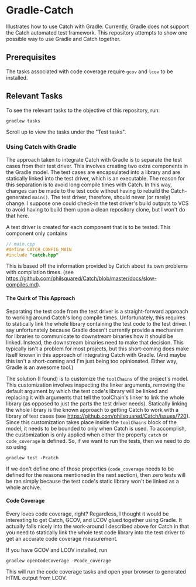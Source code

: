# Gradle-Catch

Illustrates how to use Catch with Gradle. Currently, Gradle does not support
the Catch automated test framework. This repository attempts to show one
possible way to use Gradle and Catch together.

## Prerequisites

The tasks associated with code coverage require `gcov` and `lcov` to be
installed.

## Relevant Tasks

To see the relevant tasks to the objective of this repository, run:

```
gradlew tasks
```

Scroll up to view the tasks under the "Test tasks".

### Using Catch with Gradle

The approach taken to integrate Catch with Gradle is to separate the test cases
from their test driver. This involves creating two extra components in the
Gradle model.  The test cases are encapsulated into a library and are
statically linked into the test driver, which is an executable. The reason for
this separation is to avoid long compile times with Catch. In this way, changes
can be made to the test code without having to rebuild the Catch-generated
`main()`. The test driver, therefore, should never (or rarely) change. I
suppose one could check-in the test driver's build outputs to VCS to avoid
having to build them upon a clean repository clone, but I won't do that here.

A test driver is created for each component that is to be tested. This
component only contains

```cpp
// main.cpp
#define CATCH_CONFIG_MAIN
#include "catch.hpp"
```

This is based off the information provided by Catch about its own problems with
compilation times. (see
https://github.com/philsquared/Catch/blob/master/docs/slow-compiles.md).

#### The Quirk of This Approach

Separating the test code from the test driver is a straight-forward approach to
working around Catch's long compile times. Unfortunately, this requires to
statically link the whole library containing the test code to the test driver.
I say unfortunately because Gradle doesn't currently provide a mechanism for
libraries to communicate to downstream binaries how it should be linked.
Instead, the downstream binaries need to make that decision. This typically
isn't a problem for most projects, but this short-coming does make itself known
in this approach of integrating Catch with Gradle. (And maybe this isn't a
short-coming and I'm just being too opinionated. Either way, Gradle is an
awesome tool.)

The solution (I found) is to customize the `toolChains` of the project's model.
This customization involves inspecting the linker arguments, removing the
default argument by which the test code's library will be linked and replacing
it with arguments that tell the toolChain's linker to link the whole library
(as opposed to just the parts the test driver needs). Statically linking the
whole library is the known approach to getting Catch to work with a library of
test cases (see https://github.com/philsquared/Catch/issues/720). Since this
customization takes place inside the `toolChains` block of the model, it needs
to be bounded to only when Catch is used. To accomplish, the customization is
only applied when either the property `catch` or `code_coverage` is defined.
So, if we want to run the tests, then we need to do so using

```
gradlew test -Pcatch
```

If we don't define one of those properties (`code_coverage` needs to be defined
for the reasons mentioned in the next section), then zero tests will be ran
simply because the test code's static library won't be linked as a whole
archive.

#### Code Coverage

Every loves code coverage, right? Regardless, I thought it would be interesting
to get Catch, GCOV, and LCOV glued together using Gradle. It actually falls
nicely into the work-around I described above for Catch in that you need to
statically link the whole test code library into the test driver to get an
accurate code coverage measurement.

If you have GCOV and LCOV installed, run

```
gradlew openCodeCoverage -Pcode_coverage
```

This will run the code coverage tasks and open your browser to generated HTML
output from LCOV.
